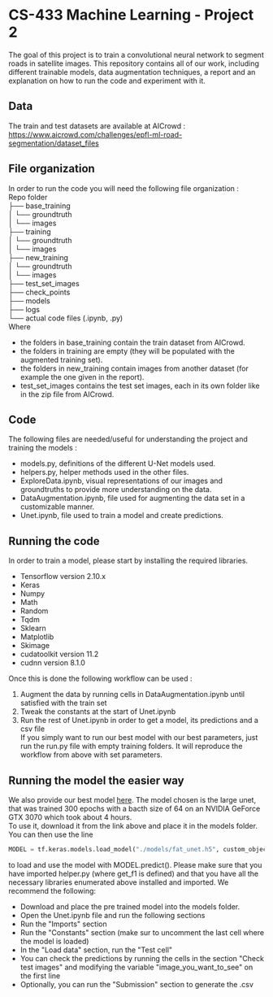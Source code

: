# CS-433 Machine Learning - Project 2
The goal of this project is to train a convolutional neural network to segment roads in satellite images. This repository contains all of our work, including different trainable models, data augmentation techniques, a report and an explanation on how to run the code and experiment with it.  
## Data  
The train and test datasets are available at AICrowd : https://www.aicrowd.com/challenges/epfl-ml-road-segmentation/dataset_files  
## File organization  
In order to run the code you will need the following file organization :   
Repo folder    
├── base_training  
│   └── groundtruth    
│   └── images  
├── training  
│   └── groundtruth  
│   └── images  
├── new_training  
│   └── groundtruth  
│   └── images  
├── test_set_images  
├── check_points  
├── models  
├── logs  
└── actual code files (.ipynb, .py)  
Where   
- the folders in base_training contain the train dataset from AICrowd.  
- the folders in training are empty (they will be populated with the augmented training set).  
- the folders in new_training contain images from another dataset (for example the one given in the report).  
- test_set_images contains the test set images, each in its own folder like in the zip file from AICrowd.  
## Code  
The following files are needed/useful for understanding the project and training the models :  
- models.py, definitions of the different U-Net models used.  
- helpers.py, helper methods used in the other files.  
- ExploreData.ipynb, visual representations of our images and groundtruths to provide more understanding on the data.  
- DataAugmentation.ipynb, file used for augmenting the data set in a customizable manner.  
- Unet.ipynb, file used to train a model and create predictions.  
## Running the code  
In order to train a model, please start by installing the required libraries.
- Tensorflow version 2.10.x
- Keras
- Numpy
- Math
- Random
- Tqdm
- Sklearn
- Matplotlib
- Skimage
- cudatoolkit version 11.2
- cudnn version 8.1.0  

Once this is done the following workflow can be used :   
1) Augment the data by running cells in DataAugmentation.ipynb until satisfied with the train set  
2) Tweak the constants at the start of Unet.ipynb  
3) Run the rest of Unet.ipynb in order to get a model, its predictions and a csv file  
If you simply want to run our best model with our best parameters, just run the run.py file with empty training folders. It will reproduce the workflow from above with set parameters.  
## Running the model the easier way
We also provide our best model [here](https://drive.google.com/file/d/1CEepjjulEFHvq4mVvU2LurGH4eFcsLn8/view?usp=sharing). The model chosen is the large unet, that was trained 300 epochs with a bacth size of 64 on an NVIDIA GeForce GTX 3070 which took about 4 hours.  
To use it, download it from the link above and place it in the models folder. You can then use the line  
```python
MODEL = tf.keras.models.load_model("./models/fat_unet.h5", custom_objects={'get_f1': get_f1})
```
to load and use the model with MODEL.predict().
Please make sure that you have imported helper.py (where get_f1 is defined) and that you have all the necessary libraries enumerated above installed and imported.
We recommend the following:  
 - Download and place the pre trained model into the models folder.
 - Open the Unet.ipynb file and run the following sections
 - Run the "Imports" section
 - Run the "Constants" section (make sur to uncomment the last cell where the model is loaded)
 - In the "Load data" section, run the "Test cell"
 - You can check the predictions by running the cells in the section "Check test images" and modifying the variable "image_you_want_to_see" on the first line
 - Optionally, you can run the "Submission" section to generate the .csv
